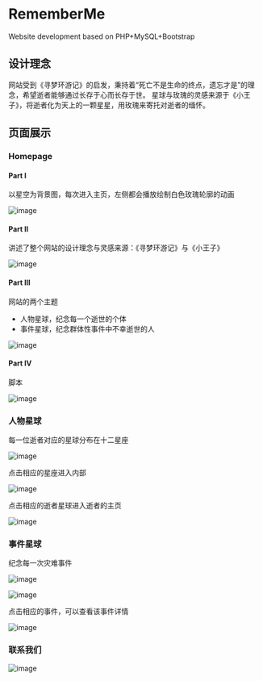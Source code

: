 # RememberMe
Website development based on PHP+MySQL+Bootstrap
## 设计理念
网站受到《寻梦环游记》的启发，秉持着“死亡不是生命的终点，遗忘才是”的理念，希望逝者能够通过长存于心而长存于世。
星球与玫瑰的灵感来源于《小王子》，将逝者化为天上的一颗星星，用玫瑰来寄托对逝者的缅怀。
## 页面展示
### Homepage
#### Part Ⅰ
以星空为背景图，每次进入主页，左侧都会播放绘制白色玫瑰轮廓的动画

![image](https://github.com/YyyyyyiZ/RememberMe/assets/109188165/04f3d4c0-c71c-4d56-994a-4b874f88476d)

#### Part Ⅱ
讲述了整个网站的设计理念与灵感来源：《寻梦环游记》与《小王子》

![image](https://github.com/YyyyyyiZ/RememberMe/assets/109188165/b519a6bf-9c9e-488a-9296-ef05a20bfe21)

#### Part Ⅲ
网站的两个主题
* 人物星球，纪念每一个逝世的个体
* 事件星球，纪念群体性事件中不幸逝世的人

![image](https://github.com/YyyyyyiZ/RememberMe/assets/109188165/d1f6b32c-8993-458b-8259-888a944475ca)

#### Part Ⅳ
脚本

![image](https://github.com/YyyyyyiZ/RememberMe/assets/109188165/8cf15833-9d40-40dc-9835-a72e9b444039)

### 人物星球
每一位逝者对应的星球分布在十二星座

![image](https://github.com/YyyyyyiZ/RememberMe/assets/109188165/ea341017-488b-4dee-b4f6-713d6237b1a1)

点击相应的星座进入内部

![image](https://github.com/YyyyyyiZ/RememberMe/assets/109188165/f831f492-288b-45f2-98dc-757b4fc58682)

点击相应的逝者星球进入逝者的主页

![image](https://github.com/YyyyyyiZ/RememberMe/assets/109188165/477f90c5-41eb-4b11-996e-f37265d12490)

### 事件星球
纪念每一次灾难事件

![image](https://github.com/YyyyyyiZ/RememberMe/assets/109188165/4513efdb-ec3e-49e4-81e2-28df60f9092f)

![image](https://github.com/YyyyyyiZ/RememberMe/assets/109188165/69ba5bc3-7d72-4b75-b69e-d6368807b0e4)

点击相应的事件，可以查看该事件详情

![image](https://github.com/YyyyyyiZ/RememberMe/assets/109188165/f8759a0a-402f-4d07-a098-8aa958b3aaa1)

### 联系我们

![image](https://github.com/YyyyyyiZ/RememberMe/assets/109188165/02f7c792-9028-4754-a993-3b9ce42a6a40)

